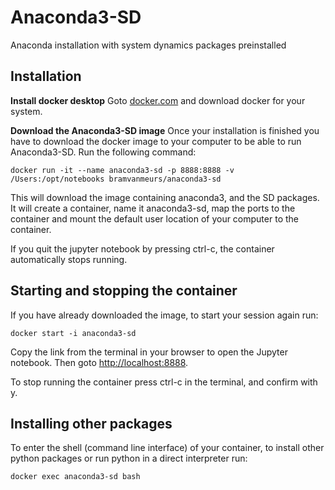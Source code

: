 # Anaconda3-SD
Anaconda installation with system dynamics packages preinstalled
## Installation
**Install docker desktop**
Goto [docker.com](https://www.docker.com/products/docker) and download docker for your system.

**Download the Anaconda3-SD image**
Once your installation is finished you have to download the docker image to your computer to be able to run Anaconda3-SD. Run the following command:

    docker run -it --name anaconda3-sd -p 8888:8888 -v /Users:/opt/notebooks bramvanmeurs/anaconda3-sd

This will download the image containing anaconda3, and the SD packages. It will create a container, name it anaconda3-sd, map the ports to the container and mount the default user location of your computer to the container.

If you quit the jupyter notebook by pressing ctrl-c, the container automatically stops running.

## Starting and stopping the container

If you have already downloaded the image, to start your session again run:

    docker start -i anaconda3-sd

Copy the link from the terminal in your browser to open the Jupyter notebook. Then goto [http://localhost:8888](http://localhost:8888).

To stop running the container press ctrl-c in the terminal, and confirm with y.

## Installing other packages

To enter the shell (command line interface) of your container, to install other python packages or run python in a direct interpreter run:

    docker exec anaconda3-sd bash
